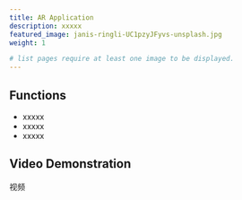 ```yaml
---
title: AR Application
description: xxxxx
featured_image: janis-ringli-UC1pzyJFyvs-unsplash.jpg
weight: 1

# list pages require at least one image to be displayed.
---
```


## Functions
* xxxxx
* xxxxx
* xxxxx

## Video Demonstration
视频